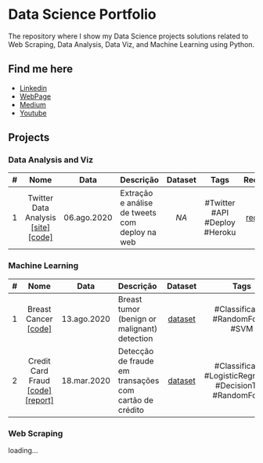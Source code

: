 
# Data Science Portfolio

The repository where I show my Data Science projects solutions related to Web Scraping, Data Analysis, Data Viz, and Machine Learning using Python.

## Find me here

* [Linkedin](https://linkedin.com/in/dspauloplima)
* [WebPage](https://dspauloplima.github.io)
* [Medium](https://dspauloplima.medium.com)
* [Youtube](https://www.youtube.com/channel/UCYWAGd2hiipE0pg8h9tieIw)

## Projects

### Data Analysis and Viz

|#|Nome|Data|Descrição|Dataset|Tags|Requirements|
|:----:|:----:|:----:|:----|:----:|:---:|:---:|
|1|Twitter Data Analysis [[site]](https://tweet-analysis-py.herokuapp.com/) [[code]](https://github.com/dspauloplima/twitter-py/blob/master/documentation.ipynb)|06.ago.2020|Extração e análise de tweets com deploy na web|*NA*|#Twitter #API #Deploy #Heroku|[requirements](https://github.com/dspauloplima/twitter-py/blob/master/requirements.txt)|

### Machine Learning

|#|Nome|Data|Descrição|Dataset|Tags|Requirements|
|:----:|:----:|:----:|:----|:----:|:---:|:---:|
|1|Breast Cancer [[code]](/breast_cancer/Breast_cancer.ipynb)|13.ago.2020|Breast tumor (benign or malignant) detection|[dataset](https://www.kaggle.com/uciml/breast-cancer-wisconsin-data)|#Classification #RandomForest #SVM|[requirements](/breast_cancer/requirements.txt)|
|2|Credit Card Fraud [[code]](/credit_fraud_detection/credit_fraud.ipynb) [[report]](/credit_fraud_detection/report_credit_card.pdf)|18.mar.2020|Detecção de fraude em transações com cartão de crédito|[dataset](/credit_fraud_detection/data/creditcard.csv)|#Classification #LogisticRegression #DecisionTree #RandomForest|[requirements](/credit_fraud_detection/requirements.txt)|


### Web Scraping

loading...
<!--
|#|Nome|Data|Descrição|Dataset|Tags|Requirements|
|:----:|:----:|:----|:----:|:----:|:---:|:---:|
-->